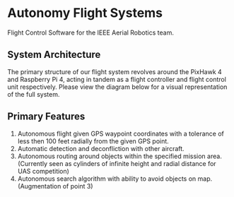 # Autonomy Flight Systems

Flight Control Software for the IEEE Aerial Robotics team.

## System Architecture

The primary structure of our flight system revolves around the PixHawk 4 and Raspberry Pi 4, acting in tandem as a flight controller and flight control unit respectively. Please view the diagram below for a visual representation of the full system.

## Primary Features

1. Autonomous flight given GPS waypoint coordinates with a tolerance of less then 100 feet radially from the given GPS point.
2. Automatic detection and deconfliction with other aircraft.
3. Autonomous routing around objects within the specified mission area. (Currently seen as cylinders of infinite height and radial distance for UAS competition)
4. Autonomous search algorithm with ability to avoid objects on map. (Augmentation of point 3)
